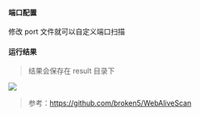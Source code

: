

#### 端口配置

修改 port 文件就可以自定义端口扫描



#### 运行结果

> 结果会保存在 result 目录下

![](https://raw.githubusercontent.com/yuyan-sec/goTools/master/webscan/1.png)

> 参考：https://github.com/broken5/WebAliveScan
